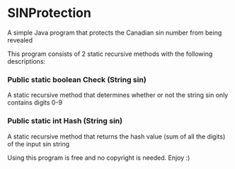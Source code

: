 # SINProtection
A simple Java program that protects the Canadian sin number from being revealed

This program consists of 2 static recursive methods with the following descriptions:

### Public static boolean Check (String sin)
A static recursive method that determines whether or not the string sin only contains digits 0-9

### Public static int Hash (String sin)
A static recursive method that returns the hash value (sum of all the digits) of the input sin string

Using this program is free and no copyright is needed. 
Enjoy :)

